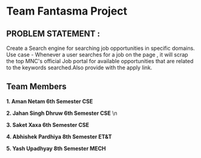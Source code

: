 # Team Fantasma Project


## PROBLEM STATEMENT :

  

Create a Search engine for searching job opportunities in specific domains.  
Use case - Whenever a user searches for a job on the page , it will scrap the top MNC's official Job portal for available opportunities that are related to the keywords searched.Also provide with the apply link.

## Team Members
**1. Aman Netam 6th Semester CSE**  

**2. Jahan Singh Dhruw 6th Semester CSE** \n  

**3. Saket Xaxa 6th Semester CSE**  

**4.  Abhishek  Pardhiya 8th Semester ET&T**  

**5. Yash Upadhyay 8th Semester MECH**

  
